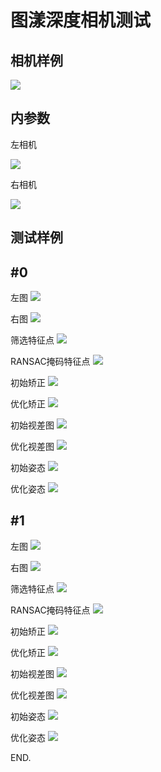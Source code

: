 图漾深度相机测试
================
相机样例
--------
![](./pic/camera0.png)

内参数
------
左相机

![](./pic/K_left.png)

右相机

![](./pic/K_right.png)

测试样例
--------
#0
---
左图
![](./pic/test0_left.jpg)

右图
![](./pic/test0_right.jpg)

筛选特征点
![](./pic/test0_match.jpg)

RANSAC掩码特征点
![](./pic/test0_ransac_match.jpg)

初始矫正
![](./pic/test0_init_rect.jpg)

优化矫正
![](./pic/test0_opt_rect.jpg)

初始视差图
![](./pic/test0_init_disp.jpg)

优化视差图
![](./pic/test0_opt_disp.jpg)

初始姿态
![](./pic/test0_init_RT.png)

优化姿态
![](./pic/test0_opt_RT.jpg)

#1
---
左图
![](./pic/test1_left.jpg)

右图
![](./pic/test1_right.jpg)

筛选特征点
![](./pic/test1_match.jpg)

RANSAC掩码特征点
![](./pic/test1_ransac_match.jpg)

初始矫正
![](./pic/test1_init_rect.jpg)

优化矫正
![](./pic/test1_opt_rect.jpg)

初始视差图
![](./pic/test1_init_disp.jpg)

优化视差图
![](./pic/test1_opt_disp.jpg)

初始姿态
![](./pic/test1_init_RT.png)

优化姿态
![](./pic/test1_opt_RT.png)

END.